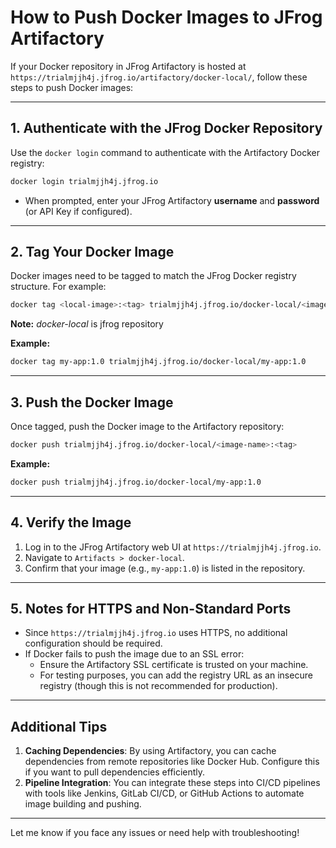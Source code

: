 # How to Push Docker Images to JFrog Artifactory

If your Docker repository in JFrog Artifactory is hosted at `https://trialmjjh4j.jfrog.io/artifactory/docker-local/`, follow these steps to push Docker images:

---

## **1. Authenticate with the JFrog Docker Repository**
Use the `docker login` command to authenticate with the Artifactory Docker registry:

```bash
docker login trialmjjh4j.jfrog.io
```

- When prompted, enter your JFrog Artifactory **username** and **password** (or API Key if configured).

---

## **2. Tag Your Docker Image**
Docker images need to be tagged to match the JFrog Docker registry structure. For example:

```bash
docker tag <local-image>:<tag> trialmjjh4j.jfrog.io/docker-local/<image-name>:<tag>
```
**Note:** _docker-local_ is jfrog repository

**Example:**
```bash
docker tag my-app:1.0 trialmjjh4j.jfrog.io/docker-local/my-app:1.0
```

---

## **3. Push the Docker Image**
Once tagged, push the Docker image to the Artifactory repository:

```bash
docker push trialmjjh4j.jfrog.io/docker-local/<image-name>:<tag>
```

**Example:**
```bash
docker push trialmjjh4j.jfrog.io/docker-local/my-app:1.0
```

---

## **4. Verify the Image**
1. Log in to the JFrog Artifactory web UI at `https://trialmjjh4j.jfrog.io`.
2. Navigate to `Artifacts > docker-local`.
3. Confirm that your image (e.g., `my-app:1.0`) is listed in the repository.

---

## **5. Notes for HTTPS and Non-Standard Ports**
- Since `https://trialmjjh4j.jfrog.io` uses HTTPS, no additional configuration should be required.
- If Docker fails to push the image due to an SSL error:
  - Ensure the Artifactory SSL certificate is trusted on your machine.
  - For testing purposes, you can add the registry URL as an insecure registry (though this is not recommended for production).

---

## **Additional Tips**
1. **Caching Dependencies**: By using Artifactory, you can cache dependencies from remote repositories like Docker Hub. Configure this if you want to pull dependencies efficiently.
2. **Pipeline Integration**: You can integrate these steps into CI/CD pipelines with tools like Jenkins, GitLab CI/CD, or GitHub Actions to automate image building and pushing.

---

Let me know if you face any issues or need help with troubleshooting!
